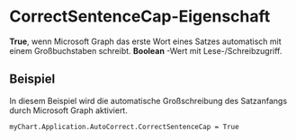 
# CorrectSentenceCap-Eigenschaft

 **True**, wenn Microsoft Graph das erste Wort eines Satzes automatisch mit einem Großbuchstaben schreibt. **Boolean** -Wert mit Lese-/Schreibzugriff.


## Beispiel

In diesem Beispiel wird die automatische Großschreibung des Satzanfangs durch Microsoft Graph aktiviert.


```
myChart.Application.AutoCorrect.CorrectSentenceCap = True
```

